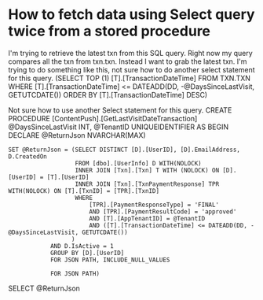 
# How to fetch data using Select query twice from a stored procedure

I'm trying to retrieve the latest txn from this SQL query. Right now my query compares all the txn from txn.txn. Instead I want to grab the latest txn. I'm trying to do something like this, not sure how to do another select statement for this query.
(SELECT TOP (1) 
     [T].[TransactionDateTime] 
 FROM 
     TXN.TXN 
 WHERE
     [T].[TransactionDateTime] <= DATEADD(DD, -@DaysSinceLastVisit, GETUTCDATE()) 
 ORDER BY
     [T].[TransactionDateTime] DESC)

Not sure how to use another Select statement for this query.
CREATE PROCEDURE [ContentPush].[GetLastVisitDateTransaction]
    @DaysSinceLastVisit INT,
    @TenantID           UNIQUEIDENTIFIER
AS
BEGIN
    DECLARE @ReturnJson NVARCHAR(MAX)

    SET @ReturnJson = (SELECT DISTINCT [D].[UserID], [D].EmailAddress, D.CreatedOn
                       FROM [dbo].[UserInfo] D WITH(NOLOCK)
                       INNER JOIN [Txn].[Txn] T WITH (NOLOCK) ON [D].[UserID] = [T].[UserID]
                       INNER JOIN [Txn].[TxnPaymentResponse] TPR WITH(NOLOCK) ON [T].[TxnID] = [TPR].[TxnID]
                       WHERE
                           [TPR].[PaymentResponseType] = 'FINAL'
                           AND [TPR].[PaymentResultCode] = 'approved'
                           AND [T].[AppTenantID] = @TenantID
                           AND ([T].[TransactionDateTime] <= DATEADD(DD, - @DaysSinceLastVisit, GETUTCDATE())
                      )
                AND D.IsActive = 1
                GROUP BY [D].[UserID] 
                FOR JSON PATH, INCLUDE_NULL_VALUES

                FOR JSON PATH)

SELECT @ReturnJson


        